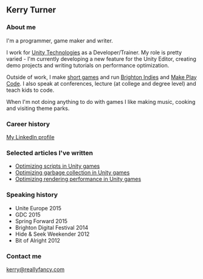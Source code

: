 ## Kerry Turner

### About me

I'm a programmer, game maker and writer.

I work for [Unity Technologies](http://unity3d.com/) as a Developer/Trainer. My role is pretty varied - I'm currently developing a new feature for the Unity Editor, creating demo projects and writing tutorials on performance optimization.

Outside of work, I make [short games](https://reallyfancy.itch.io/) and run [Brighton Indies](https://twitter.com/brightonindies) and [Make Play Code](https://twitter.com/makeplaycode). I also speak at conferences, lecture (at college and degree level) and teach kids to code.

When I'm not doing anything to do with games I like making music, cooking and visiting theme parks.

### Career history

[My LinkedIn profile](https://www.linkedin.com/in/kerryturner)

### Selected articles I've written

* [Optimizing scripts in Unity games](https://unity3d.com/learn/tutorials/topics/performance-optimization/optimizing-scripts-unity-games?playlist=44069)
* [Optimizing garbage collection in Unity games](https://unity3d.com/learn/tutorials/temas/performance-optimization/optimizing-garbage-collection-unity-games?playlist=44069)
* [Optimizing rendering performance in Unity games](https://unity3d.com/learn/tutorials/topics/performance-optimization/optimizing-graphics-rendering-unity-games?playlist=44069)

### Speaking history

* Unite Europe 2015
* GDC 2015
* Spring Forward 2015
* Brighton Digital Festival 2014
* Hide & Seek Weekender 2012
* Bit of Alright 2012

### Contact me

[kerry@reallyfancy.com](mailto:kerry@reallyfancy.com)
